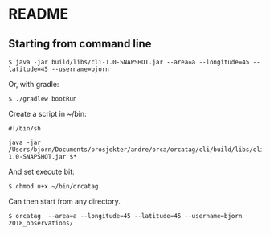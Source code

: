 
# README

## Starting from command line

    $ java -jar build/libs/cli-1.0-SNAPSHOT.jar --area=a --longitude=45 --latitude=45 --username=bjorn

Or, with gradle:

    $ ./gradlew bootRun


Create a script in ~/bin:

    #!/bin/sh

    java -jar /Users/bjorn/Documents/prosjekter/andre/orca/orcatag/cli/build/libs/cli-1.0-SNAPSHOT.jar $*

And set execute bit:

    $ chmod u+x ~/bin/orcatag

Can then start from any directory.

    $ orcatag  --area=a --longitude=45 --latitude=45 --username=bjorn 2018_observations/